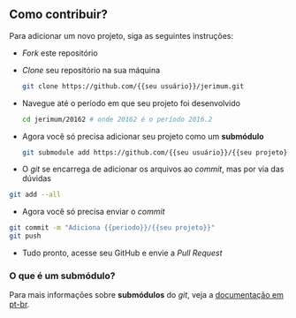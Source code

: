 ## Como contribuir?

Para adicionar um novo projeto, siga as seguintes instruções:

- _Fork_ este repositório
- _Clone_ seu repositório na sua máquina

  ```sh
  git clone https://github.com/{{seu usuário}}/jerimum.git
  ```
  
- Navegue até o período em que seu projeto foi desenvolvido
 
  ```sh
  cd jerimum/20162 # onde 20162 é o período 2016.2
  ```
  
- Agora você só precisa adicionar seu projeto como um **submódulo**
  
  ```sh
  git submodule add https://github.com/{{seu usuário}}/{{seu projeto}}
  ```
  
- O _git_ se encarrega de adicionar os arquivos ao _commit_, mas por via das dúvidas
 
 ```sh
 git add --all
 ```
 
- Agora você só precisa enviar o _commit_
 
 ```sh
 git commit -m "Adiciona {{periodo}}/{{seu projeto}}"
 git push
 ```
 
- Tudo pronto, acesse seu GitHub e envie a _Pull Request_

### O que é um submódulo?

Para mais informações sobre **submódulos** do _git_, veja a [documentação em pt-br](https://git-scm.com/book/pt-br/v1/Ferramentas-do-Git-Subm%C3%B3dulos).
